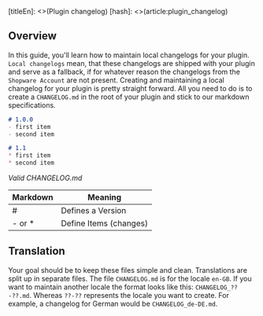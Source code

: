 [titleEn]: <>(Plugin changelog)
[hash]: <>(article:plugin_changelog)

## Overview
In this guide, you'll learn how to maintain local changelogs for your plugin.
`Local changelogs` mean, that these changelogs are shipped with your plugin and serve as a fallback,
if for whatever reason the changelogs from the `Shopware Account` are not present.
Creating and maintaining a local changelog for your plugin is pretty straight forward.
All you need to do is to create a `CHANGELOG.md` in the root of your plugin and stick to our markdown specifications.

```markdown
# 1.0.0
- first item
- second item

# 1.1
* first item
* second item
```
*Valid CHANGELOG.md*

| Markdown | Meaning                |
|----------|------------------------|
| #        | Defines a Version      |
| - or *   | Define Items (changes) |

## Translation
Your goal should be to keep these files simple and clean. Translations are split up in separate files.
The file `CHANGELOG.md` is for the locale `en-GB`.
If you want to maintain another locale the format looks like this: `CHANGELOG_??-??.md`.
Whereas `??-??` represents the locale you want to create.
For example, a changelog for German would be `CHANGELOG_de-DE.md`.
